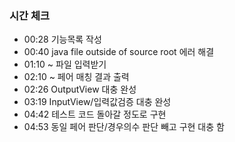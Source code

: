 ### 시간 체크
- 00:28 기능목록 작성
- 00:40 java file outside of source root 에러 해결
- 01:10 ~ 파일 입력받기
- 02:10 ~ 페어 매칭 결과 출력
- 02:26 OutputView 대충 완성
- 03:19 InputView/입력값검증 대충 완성
- 04:42 테스트 코드 돌아갈 정도로 구현
- 04:53 동일 페어 판단/경우의수 판단 빼고 구현 대충 함